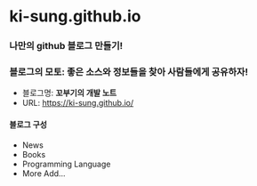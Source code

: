 # ki-sung.github.io
### 나만의 github 블로그 만들기! 
### 블로그의 모토: 좋은 소스와 정보들을 찾아 사람들에게 공유하자!
- 블로그명: **꼬부기의 개발 노트**
- URL: https://ki-sung.github.io/
#### 블로그 구성
- News
- Books
- Programming Language
- More Add...
